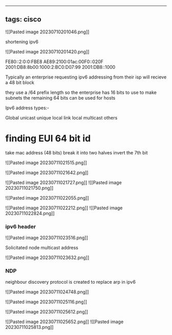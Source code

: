                  
---
tags: cisco
---
![[Pasted image 20230710201046.png]]

shortening ipv6

![[Pasted image 20230710201420.png]]

FE80::2:0:0:FBE8
AE89:2100:01ac:00F0::020F
2001:DB8:8b00:1000:2:BC0:D07:99
2001:DB8::1000


Typically an enterprise requesting ipv6 addressing from their isp will recieve a 48 bit block

they use a /64 prefix length
so the enterprise has 16 bits to use to make subnets
the remaining 64 bits can be used for hosts


Ipv6 address types:-

Global unicast
unique local
link local
multicast
others

  

# finding EUI 64 bit id

take mac address (48 bits)
break it into two halves
invert the 7th bit 


![[Pasted image 20230711021515.png]]


![[Pasted image 20230711021642.png]]
 

![[Pasted image 20230711021727.png]]
![[Pasted image 20230711021750.png]]

![[Pasted image 20230711022055.png]]

![[Pasted image 20230711022212.png]]
![[Pasted image 20230711022824.png]]



### ipv6 header
![[Pasted image 20230711023516.png]]


Solicitated node multicast address

![[Pasted image 20230711023632.png]]

### NDP

neighbour discovery protocol is created to replace arp in ipv6

![[Pasted image 20230711024748.png]]


![[Pasted image 20230711025116.png]]


![[Pasted image 20230711025612.png]]

![[Pasted image 20230711025652.png]]
![[Pasted image 20230711025813.png]]

